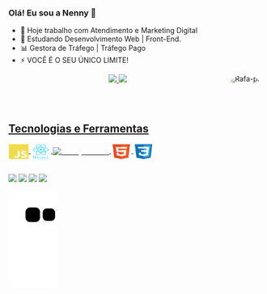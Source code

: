 ### Olá! Eu sou a Nenny 👋

- 🔭 Hoje trabalho com Atendimento e Marketing Digital
- 📖 Estudando Desenvolvimento Web | Front-End.
- 📊 Gestora de Tráfego | Tráfego Pago
- ⚡ VOCÊ É O SEU ÚNICO LIMITE!

<div align="center">
  <a href="https://github.com/NennyCoast">
  <img height="160em" src="https://github-readme-stats.vercel.app/api?username=nennycoast&show_icons=true&theme=radical&include_all_commits=true&count_private=true"/>
  <img height="160em" src="https://github-readme-stats.vercel.app/api/top-langs/?username=nennycoast&layout=compact&langs_count=7&theme=radical"/>
   <img align="right" alt="Rafa-pic" height="150" style="border-radius:50px;"
   src="https://cdn.discordapp.com/attachments/862610776152604683/957188034380591145/picasion.com_6f9e7e61e220d22c48c730752b6b3391.gif">
</div>
  
  ##
  
  <div style="display: inline_block"><br>
    <h2 align="left">Tecnologias e Ferramentas</h2>
  <img align="center" alt="Nenny-Js" height="30" width="40" src="https://raw.githubusercontent.com/devicons/devicon/master/icons/javascript/javascript-plain.svg">
   <img align="center" alt="Nenny-ReactJs" height="30" width="40" src="https://raw.githubusercontent.com/devicons/devicon/master/icons/react/react-original-wordmark.svg">
  <img align="center" alt="Nenny-NextJs" height="30" width="40" style="color:#fff;" src="https://cdn.worldvectorlogo.com/logos/next-js.svg">
  <img align="center" alt="Nenny-HTML" height="30" width="40" src="https://raw.githubusercontent.com/devicons/devicon/master/icons/html5/html5-original.svg">
  <img align="center" alt="Nenny-CSS" height="30" width="40" src="https://raw.githubusercontent.com/devicons/devicon/master/icons/css3/css3-original.svg">
  
</div>
  
 ##
  
<div>
  <a href="https://instagram.com/nennycoast" target="_blank"><img src="https://img.shields.io/badge/-Instagram-%23E4405F?style=for-the-badge&logo=instagram&logoColor=white" target="_blank"></a>
 <a href="https://t.me/NennyCoast" target="_blank"><img src="https://img.shields.io/badge/Telegram-2CA5E0?style=for-the-badge&logo=telegram&logoColor=white" target="_blank"></a> 
  <a href="https://www.linkedin.com/in/nennycoast" target="_blank"><img src="https://img.shields.io/badge/-LinkedIn-%230077B5?style=for-the-badge&logo=linkedin&logoColor=white" target="_blank"></a> 
   <a href="https://open.spotify.com/playlist/6WNw3JiRmtHfJkTjQtH3jx?si=TCWtzhHlRmiEC-iw7x9tcQ&utm_source=copy-link" target="_blank"><img src="https://img.shields.io/badge/Spotify-1ED760?&style=for-the-badge&logo=spotify&logoColor=white" target="_blank"></a> 
  
 ![Snake animation](https://github.com/NennyCoast/NennyCoast/blob/output/github-contribution-grid-snake.svg)
</div>

